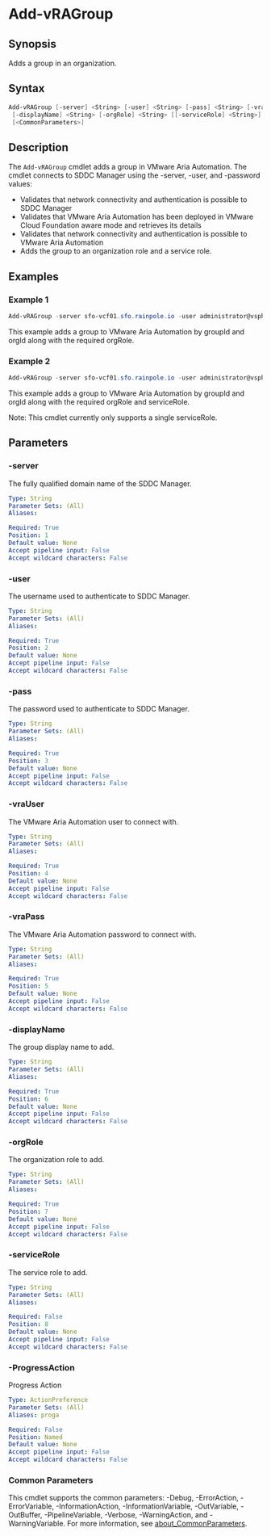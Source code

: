 # Add-vRAGroup

## Synopsis

Adds a group in an organization.

## Syntax

```powershell
Add-vRAGroup [-server] <String> [-user] <String> [-pass] <String> [-vraUser] <String> [-vraPass] <String>
 [-displayName] <String> [-orgRole] <String> [[-serviceRole] <String>] [-ProgressAction <ActionPreference>]
 [<CommonParameters>]
```

## Description

The `Add-vRAGroup` cmdlet adds a group in VMware Aria Automation.
The cmdlet connects to SDDC Manager
using the -server, -user, and -password values:

- Validates that network connectivity and authentication is possible to SDDC Manager
- Validates that VMware Aria Automation has been deployed in VMware Cloud Foundation aware mode and retrieves its details
- Validates that network connectivity and authentication is possible to VMware Aria Automation
- Adds the group to an organization role and a service role.

## Examples

### Example 1

```powershell
Add-vRAGroup -server sfo-vcf01.sfo.rainpole.io -user administrator@vsphere.local -pass VMw@re1! -vraUser configadmin -vraPass VMw@re1! -displayName gg-vra-org-owners@rainpole.io -orgRole org_owner
```

This example adds a group to VMware Aria Automation by groupId and orgId along with the required orgRole.

### Example 2

```powershell
Add-vRAGroup -server sfo-vcf01.sfo.rainpole.io -user administrator@vsphere.local -pass VMw@re1! -vraUser configadmin -vraPass VMw@re1! -displayName gg-vra-cloud-assembly-admins@rainpole.io -orgRole org_member -serviceRole automationservice:cloud_admin
```

This example adds a group to VMware Aria Automation by groupId and orgId along with the required orgRole and serviceRole.

Note: This cmdlet currently only supports a single serviceRole.

## Parameters

### -server

The fully qualified domain name of the SDDC Manager.

```yaml
Type: String
Parameter Sets: (All)
Aliases:

Required: True
Position: 1
Default value: None
Accept pipeline input: False
Accept wildcard characters: False
```

### -user

The username used to authenticate to SDDC Manager.

```yaml
Type: String
Parameter Sets: (All)
Aliases:

Required: True
Position: 2
Default value: None
Accept pipeline input: False
Accept wildcard characters: False
```

### -pass

The password used to authenticate to SDDC Manager.

```yaml
Type: String
Parameter Sets: (All)
Aliases:

Required: True
Position: 3
Default value: None
Accept pipeline input: False
Accept wildcard characters: False
```

### -vraUser

The VMware Aria Automation user to connect with.

```yaml
Type: String
Parameter Sets: (All)
Aliases:

Required: True
Position: 4
Default value: None
Accept pipeline input: False
Accept wildcard characters: False
```

### -vraPass

The VMware Aria Automation password to connect with.

```yaml
Type: String
Parameter Sets: (All)
Aliases:

Required: True
Position: 5
Default value: None
Accept pipeline input: False
Accept wildcard characters: False
```

### -displayName

The group display name to add.

```yaml
Type: String
Parameter Sets: (All)
Aliases:

Required: True
Position: 6
Default value: None
Accept pipeline input: False
Accept wildcard characters: False
```

### -orgRole

The organization role to add.

```yaml
Type: String
Parameter Sets: (All)
Aliases:

Required: True
Position: 7
Default value: None
Accept pipeline input: False
Accept wildcard characters: False
```

### -serviceRole

The service role to add.

```yaml
Type: String
Parameter Sets: (All)
Aliases:

Required: False
Position: 8
Default value: None
Accept pipeline input: False
Accept wildcard characters: False
```

### -ProgressAction

Progress Action

```yaml
Type: ActionPreference
Parameter Sets: (All)
Aliases: proga

Required: False
Position: Named
Default value: None
Accept pipeline input: False
Accept wildcard characters: False
```

### Common Parameters

This cmdlet supports the common parameters: -Debug, -ErrorAction, -ErrorVariable, -InformationAction, -InformationVariable, -OutVariable, -OutBuffer, -PipelineVariable, -Verbose, -WarningAction, and -WarningVariable. For more information, see [about_CommonParameters](http://go.microsoft.com/fwlink/?LinkID=113216).
